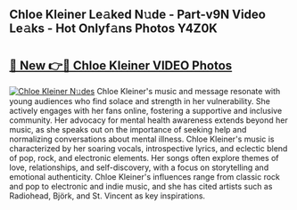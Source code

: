 ## Chloe Kleiner Le𝚊ked N𝚞de - Part-v9N Video Le𝚊ks - Hot Onlyf𝚊ns Photos Y4Z0K

# <h2><a href="http://ab45079.deff.icu/?id=Chloe+Kleiner">🔗 New 👉🔴 Chloe Kleiner VIDEO Photos</a></h2>

[![Chloe Kleiner N𝚞des](https://i.imgur.com/rIISA9y.gif)](http://ab45079.deff.icu/?id=Chloe+Kleiner)
Chloe Kleiner's music and message resonate with young audiences who find solace and strength in her vulnerability. She actively engages with her fans online, fostering a supportive and inclusive community. Her advocacy for mental health awareness extends beyond her music, as she speaks out on the importance of seeking help and normalizing conversations about mental illness. Chloe Kleiner's music is characterized by her soaring vocals, introspective lyrics, and eclectic blend of pop, rock, and electronic elements. Her songs often explore themes of love, relationships, and self-discovery, with a focus on storytelling and emotional authenticity. Chloe Kleiner's influences range from classic rock and pop to electronic and indie music, and she has cited artists such as Radiohead, Björk, and St. Vincent as key inspirations.
